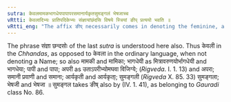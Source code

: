 ```yaml
---
sutra: केवलमामकभागधेयपापापरसमानार्यकृतसुमङ्गलं भेषजाच्च
vRtti: केवलादिभ्यः प्रातिपदिकेभ्यः संज्ञायांछंदसि विषये स्त्रियां ङीप् प्रत्ययो भवति ॥
vRtti_eng: "The affix ङीप् necessarily comes in denoting the feminine, after the following Nominal-stems when employed to express a Name or in the _Chhandas_ :- केवल, मामक, भागधेय, पाप, अपर, समान, आर्यकृत, सुमङ्गल and भेषज ॥"
---
```

The phrase संज्ञा छन्दसोः of the last _sutra_ is understood here also. Thus केवली in the _Chhandas_, as opposed to केवला in the ordinary language, when not denoting a Name; so also मामकी and मामिका; भागधेयी as मित्रावरुणयोर्भागधेयी and भागधेया; पापी and पापा; अपरी as उताऽपरीभ्योमघवा विजिग्ये; (_Rigveda_. I. 1. 13) and अपरा; समानी प्रवाणी and समाना; आर्यकृती and आर्यकृता्; सुमङ्गली (_Rigveda_ X. 85. 33) सुमङ्गला; भेषजी and भेषजा ॥ सुमङ्गल takes ङीष् also by (IV. 1. 41), as belonging to _Gauradi_ class No. 86.
